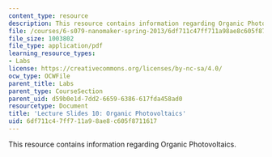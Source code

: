 ```yaml
---
content_type: resource
description: This resource contains information regarding Organic Photovoltaics.
file: /courses/6-s079-nanomaker-spring-2013/6df711c47ff711a98ae8c605f8711617_MIT6_S079S13_slides10.pdf
file_size: 1003802
file_type: application/pdf
learning_resource_types:
- Labs
license: https://creativecommons.org/licenses/by-nc-sa/4.0/
ocw_type: OCWFile
parent_title: Labs
parent_type: CourseSection
parent_uid: d59b0e1d-7dd2-6659-6386-617fda458ad0
resourcetype: Document
title: 'Lecture Slides 10: Organic Photovoltaics'
uid: 6df711c4-7ff7-11a9-8ae8-c605f8711617
---
```

This resource contains information regarding Organic Photovoltaics.